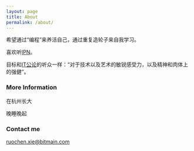 ```yaml
---
layout: page
title: About
permalink: /about/
---
```


希望通过“编程”来养活自己，通过重复造轮子来自我学习。

喜欢听[IPN](ipn.li)。

目标和[IT公论](ipn.li/itgonglun/)的听众一样：“对于技术以及艺术的敏锐感受力，以及精神和肉体上的强健”。

### More Information

在杭州长大

晚睡晚起

### Contact me

[ruochen.xie@bitmain.com](mailto:ruochen.xie@bitmain.com)
